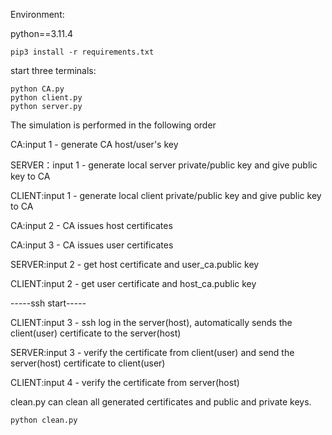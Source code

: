 Environment:

python==3.11.4
```
pip3 install -r requirements.txt
```
start three terminals:
```
python CA.py
python client.py
python server.py
```

The simulation is performed in the following order

CA:input 1 - generate CA host/user's key

SERVER：input 1 - generate local server private/public key and give public key to CA 

CLIENT:input 1 - generate local client private/public key and give public key to CA

CA:input 2 - CA issues host certificates

CA:input 3 - CA issues user certificates

SERVER:input 2 - get host certificate and user_ca.public key

CLIENT:input 2 - get user certificate and host_ca.public key

-----ssh start-----

CLIENT:input 3 - ssh log in the server(host), automatically sends the client(user) certificate to the server(host)

SERVER:input 3 - verify the certificate from client(user) and send the server(host) certificate to client(user)

CLIENT:input 4 - verify the certificate from server(host)


clean.py can clean all generated certificates and public and private keys.

```
python clean.py
```
